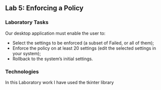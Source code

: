 ## Lab 5: Enforcing a Policy
### Laboratory Tasks
Our desktop application must enable the user to:
* Select the settings to be enforced (a subset of Failed, or all of them);
* Enforce the policy on at least 20 settings (edit the selected settings in your system);
* Rollback to the system’s initial settings.



### Technologies
In this Laboratory work I have used the tkinter library

